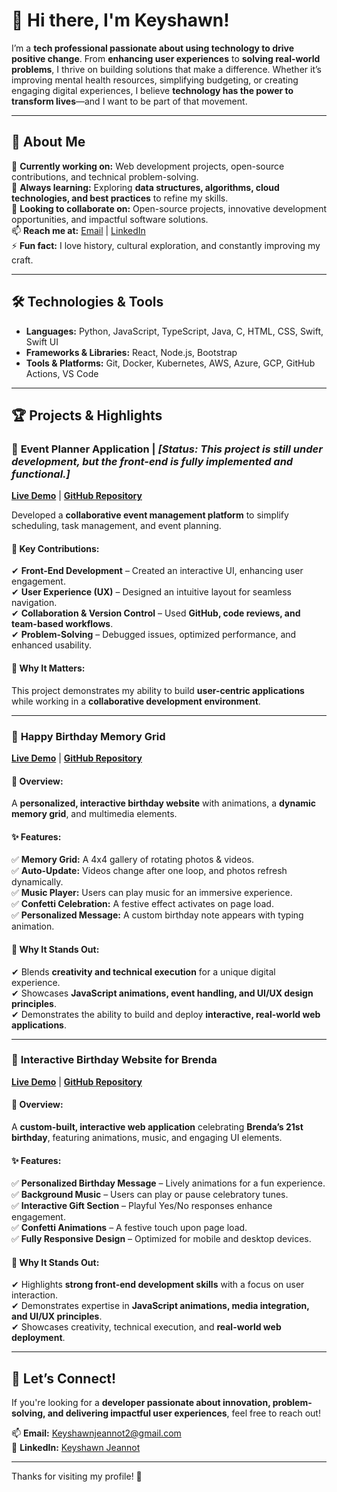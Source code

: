 # 👋 Hi there, I'm Keyshawn!  

I’m a **tech professional passionate about using technology to drive positive change**. From **enhancing user experiences** to **solving real-world problems**, I thrive on building solutions that make a difference. Whether it’s improving mental health resources, simplifying budgeting, or creating engaging digital experiences, I believe **technology has the power to transform lives**—and I want to be part of that movement.  

---

## 🚀 About Me  

🔭 **Currently working on:** Web development projects, open-source contributions, and technical problem-solving.  
🌱 **Always learning:** Exploring **data structures, algorithms, cloud technologies, and best practices** to refine my skills.  
👯 **Looking to collaborate on:** Open-source projects, innovative development opportunities, and impactful software solutions.  
📫 **Reach me at:** [Email](mailto:Keyshawnjeannot2@gmail.com) | [LinkedIn](https://www.linkedin.com/in/keyshawnjeannot)  
⚡ **Fun fact:** I love history, cultural exploration, and constantly improving my craft.  

---

## 🛠️ Technologies & Tools  

- **Languages:** Python, JavaScript, TypeScript, Java, C, HTML, CSS, Swift, Swift UI  
- **Frameworks & Libraries:** React, Node.js, Bootstrap  
- **Tools & Platforms:** Git, Docker, Kubernetes, AWS, Azure, GCP, GitHub Actions, VS Code  

---

## 🏆 Projects & Highlights  

### 📅 **Event Planner Application** | ***[**Status:** *This project is still under development, but the front-end is fully implemented and functional.*]***
**[Live Demo](https://meetitude.com/)** | **[GitHub Repository](https://github.com/n8silveira/EventPlannerProgram)** 

Developed a **collaborative event management platform** to simplify scheduling, task management, and event planning.  

#### 🔹 Key Contributions:  
✔ **Front-End Development** – Created an interactive UI, enhancing user engagement.  
✔ **User Experience (UX)** – Designed an intuitive layout for seamless navigation.  
✔ **Collaboration & Version Control** – Used **GitHub, code reviews, and team-based workflows**.  
✔ **Problem-Solving** – Debugged issues, optimized performance, and enhanced usability.  

#### 🔹 Why It Matters:  
This project demonstrates my ability to build **user-centric applications** while working in a **collaborative development environment**.  

---

### 🎉 **Happy Birthday Memory Grid**  
**[Live Demo](https://meetitude.com/)** | **[GitHub Repository](https://github.com/The1keyy/sterlo-birthday-gift)** 

#### 🔹 Overview:  
A **personalized, interactive birthday website** with animations, a **dynamic memory grid**, and multimedia elements.  

#### ✨ Features:  
✅ **Memory Grid:** A 4x4 gallery of rotating photos & videos.  
✅ **Auto-Update:** Videos change after one loop, and photos refresh dynamically.  
✅ **Music Player:** Users can play music for an immersive experience.  
✅ **Confetti Celebration:** A festive effect activates on page load.  
✅ **Personalized Message:** A custom birthday note appears with typing animation.  

#### 🔹 Why It Stands Out:  
✔ Blends **creativity and technical execution** for a unique digital experience.  
✔ Showcases **JavaScript animations, event handling, and UI/UX design principles**.  
✔ Demonstrates the ability to build and deploy **interactive, real-world web applications**.  

---

### 🎉 **Interactive Birthday Website for Brenda**  
**[Live Demo](the1keyy.github.io/brenda-birthday/)** | **[GitHub Repository](https://github.com/The1keyy/brenda-birthday)**  

#### 🔹 Overview:  
A **custom-built, interactive web application** celebrating **Brenda’s 21st birthday**, featuring animations, music, and engaging UI elements.  

#### ✨ Features:  
✅ **Personalized Birthday Message** – Lively animations for a fun experience.  
✅ **Background Music** – Users can play or pause celebratory tunes.  
✅ **Interactive Gift Section** – Playful Yes/No responses enhance engagement.  
✅ **Confetti Animations** – A festive touch upon page load.  
✅ **Fully Responsive Design** – Optimized for mobile and desktop devices.  

#### 🔹 Why It Stands Out:  
✔ Highlights **strong front-end development skills** with a focus on user interaction.  
✔ Demonstrates expertise in **JavaScript animations, media integration, and UI/UX principles**.  
✔ Showcases creativity, technical execution, and **real-world web deployment**.  

---

## 🚀 **Let’s Connect!**  

If you're looking for a **developer passionate about innovation, problem-solving, and delivering impactful user experiences**, feel free to reach out!  

📫 **Email:** [Keyshawnjeannot2@gmail.com](mailto:Keyshawnjeannot2@gmail.com)  
💼 **LinkedIn:** [Keyshawn Jeannot](https://www.linkedin.com/in/keyshawnjeannot)  

---

Thanks for visiting my profile! 🚀  
